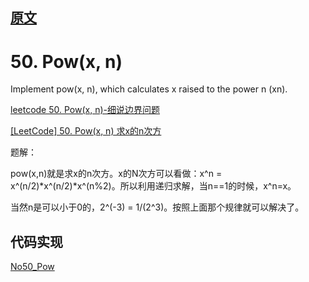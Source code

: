 ## [原文](https://leetcode.com/problems/powx-n/)

# 50. Pow(x, n)

Implement pow(x, n), which calculates x raised to the power n (xn).

[leetcode 50. Pow(x, n)-细说边界问题](https://blog.csdn.net/happyaaaaaaaaaaa/article/details/51655964)

[[LeetCode] 50. Pow(x, n) 求x的n次方](https://www.cnblogs.com/grandyang/p/4383775.html)


题解：

pow(x,n)就是求x的n次方。x的N次方可以看做：x^n = x^(n/2)*x^(n/2)*x^(n%2)。所以利用递归求解，当n==1的时候，x^n=x。

当然n是可以小于0的，2^(-3) = 1/(2^3)。按照上面那个规律就可以解决了。

 
 
## 代码实现

[No50_Pow](/algorithms-java-example/src/main/java/space.mamba/leetcode/algorithms/No50_Pow.java)

